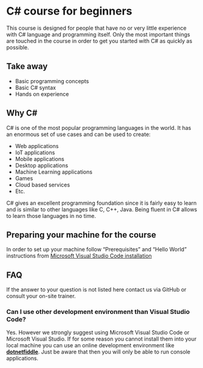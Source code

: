 # C# course for beginners

This course is designed for people that have no or very little experience with C# language and programming itself. Only the most important things are touched in the course in order to get you started with C# as quickly as possible.

## Take away

* Basic programming concepts
* Basic C# syntax 
* Hands on experience

## Why C#

C# is one of the most popular programming languages in the world. It has an enormous set of use cases and can be used to create:
* Web applications
* IoT applications
* Mobile applications
* Desktop applications
* Machine Learning applications
* Games
* Cloud based services
* Etc.

C# gives an excellent programming foundation since it is fairly easy to learn and is similar to other languages like C, C++, Java. Being fluent in C# allows to learn those languages in no time.

## Preparing your machine for the course

In order to set up your machine follow “Prerequisites” and “Hello World” instructions from [Microsoft Visual Studio Code installation](https://docs.microsoft.com/en-us/dotnet/core/tutorials/with-visual-studio-code)

## FAQ

If the answer to your question is not listed here contact us via GitHub or consult your on-site trainer.

### Can I use other development environment than Visual Studio Code?

Yes. However we strongly suggest using Microsoft Visual Studio Code or Microsoft Visual Studio. If for some reason you cannot install them into your local machine you can use an online development environment like **[dotnetfiddle](https://dotnetfiddle.net)**. Just be aware that then you will only be able to run console applications.
